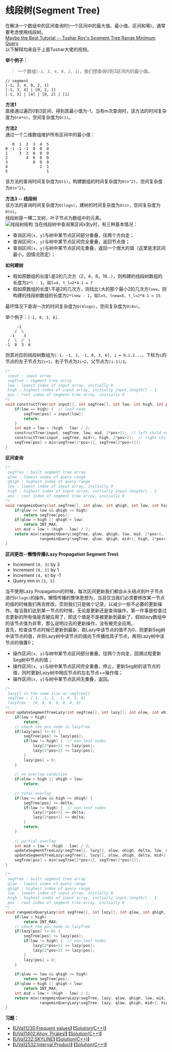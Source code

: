 # 线段树(Segment Tree)
在解决一个数组中的区间查询时(一个区间中的最大值、最小值、区间和等)，通常要考虑使用线段树。   
[Maybe the Best Tutorial -- Tushar Roy's Segment Tree Range Minimum Query](https://www.youtube.com/watch?v=ZBHKZF5w4YU)     
以下解释均来自于上面Tushar大佬的视频。    

**举个例子：**  
> 一个数组`[-1, 3, 4, 0, 2, 1]`，我们想查询0到3区间内的最小值。   
```
// segment 
[-1, 3, 4, 0, 2, 1]
[-1, 3, 4] | [0, 2, 1]
[-1, 3] | [4] | [0, 2] | [1]
```

**方法1**   
直接通过遍历0到3区间，得到其最小值为-1，当有m次查询时，该方法的时间复杂度为`O(m*n)`，空间复杂度为`O(1)`。

**方法2**   
通过一个二维数组维护所有区间中的最小值：
```
   0  1  2  3  4  5
0 -1 -1 -1  0  0  0
1     3  3  0  0  0
2        4  0  0  0
3           0  0  0
4              2  1
5                 1
```
该方法的查询时间复杂度为`O(1)`，构建数组的时间复杂度为`O(n^2)`，空间复杂度为`O(n^2)`。


**方法3 -- 线段树**   
该方法的查询时间复杂度为`O(logn)`，建树的时间复杂度为`O(n)`，空间复杂度为`O(n)`。   
线段树是一棵二叉树，叶子节点为数组中的元素。  
![线段树结构](https://raw.githubusercontent.com/Huixxi/Algorithm-with-Cplusplus/master/AlgorithmImages/segtree.png)
当在线段树中查询某区间x到y时，有三种基本情况：
* 查询区间`[x, y]`与树中某节点区间部分重叠，往两个方向走；
* 查询区间`[x, y]`与树中某节点区间完全重叠，返回节点值；
* 查询区间`[x, y]`与树中某节点区间无重叠，返回一个很大的值（这里是求区间最小，因情况而定）；

**如何建树**    
* 假如原数组的长度`l`是2的几次方（2，4，8，16...），则构建的线段树数组的长度为`2*l - 1`，如`l=4, t_l=2*4-1 = 7`
* 假如原数组的长度`l`不是2的几次方，则找比`l`大的那个最小2的几次方`lnew`，则构建的线段树数组的长度为`2*lnew - 1`，如`l=5, lnew=8, t_l=2*8-1 = 15`

最坏情况下查询一次的时间复杂度为`O(4logn)`，空间复杂度为`O(4n)`。   

举个例子：`[-1, 0, 3, 6]`.
``` 
     -1
    /  \
  -1    3
 /  \  /  \
-1  0  3  6
```
则其对应的线段树数组为`[-1, -1, 3, -1, 0, 3, 6], i = 0,1,2...`。下标为`i`的节点的左子节点为`2i+1`，右子节点为`2i+2`，父节点为`(i-1)/2`。
```c++
/*
 input : input array
 segTree : segment tree array
 low : lowest index of input array, initially 0
 high : highest index of input array, initially input.length() - 1
 pos : root index of segment tree array, initially 0
*/
void constructTree(int input[], int segTree[], int low, int high, int pos) {
    if(low == high) {  // leaf node
        segTree[pos] = input[low];
        return;
    }
    int mid = low + (high - low) / 2;
    constructTree(input, segTree, low, mid, 2*pos+1);  // left child node
    constructTree(input, segTree, mid+1, high, 2*pos+2);  // right child node
    segTree[pos] = min(segTree[2*pos+1], segTree[2*pos+2]);
}
```

**区间查询**    
```c++
/*
 segTree : built segment tree array
 qlow : lowest index of query range
 qhigh : highest index of query range
 low : lowest index of input array, initially 0
 high : highest index of input array, initially input.length() - 1
 pos : root index of segment tree array, initially 0
*/
void rangeminQuery(int segTree[], int qlow, int qhigh, int low, int high, int pos) {
    if(qlow <= low && qhigh >= high)
        return segTree[pos];
    if(qlow > high || qhigh < low)
        return INT_MAX;
    int mid = low + (high - low) / 2;
    return min(rangeminQuery(segTree, qlow, qhigh, low, mid, 2*pos+1, 
               rangeminQuery(segTree, qlow, qhigh, mid+1, high, 2*pos+2);
}
```

**区间更改--懒惰传播(Lazy Propagation Segment Tree)**
* Increment `[0, 3]` by 3
* Increment `[0, 2]` by 1
* Increment `[4, 6]` by -1
* Query min in `[3, 5]`

当不使用Lazy Propagation的时候，每次区间更新我们都会从头结点到叶子节点进行`O(logn)`的操作。懒惰传播的整体思想为，当且仅当我们必须要修改某一节点的值的时候我们再去修改，否则我们只是做个记录，以减少一些不必要的更新操作。每当我们达到某一节点的时候，无论是更新还是查询操作，第一件事是检查过去更新的所有值是否被应用了，即这个值是不是被更新到最新了，假如lazy数组中的该节点值为非零，那么说明过去的更新操作，没有被完全应用。    
首先，检查该节点时候已更新到最新，若Lazy中该节点的值不为0，则更新Seg树中该节点的值，并将Lazy树中该节点的值向下传播给其子节点，再将Lazy树中该节点的值置0；
* 操作区间`[x, y]`与树中某节点区间部分重叠，往两个方向走，回溯过程更新Seg树中节点的值；
* 操作区间`[x, y]`与树中某节点区间完全重叠，停止，更新Seg树的该节点的值，同时更新Lazy树中相应节点的左右节点+=操作值；
* 操作区间`[x, y]`与树中某节点区间无重叠，返回。

```c++
/*
 lazy[] is the same size as segTree[]
 segTree : [-1, -1, 3, -1, 0, 3, 6]
 lazyTree : [0, 0, 0, 0, 0, 0, 0]
*/
void updateSegmentTreeLazy(int segTree[], int lazy[], int olow, int ohigh, int delta, int low, int high, int pos) {
    if(low > high)
        return;
    // check the pos node in lazyTree
    if(lazy[pos] != 0) {
        segTree[pos] += lazy[pos];
        if(low != high) {  // non-leaf nodes
            lazy[2*pos+1] += lazy[pos];
            lazy[2*pos+2] += lazy[pos];
        }
        lazy[pos] = 0;
    }
    
    // no overlap condition
    if(olow > high || ohigh < low)
        return;
    
    // total overlap
    if(low >= olow && high <= ohigh) {
        segTree[pos] += delta;
        if(low != high) {  // non-leaf nodes
            lazy[2*pos+1] += delta;
            lazy[2*pos+2] += delta;
        }
        return;
    }
    
    // partial overlap
    int mid = low + (high - low) / 2;
    updateSegmentTreeLazy(segTree[], lazy[], olow, ohigh, delta, low, mid, 2*pos+1);
    updateSegmentTreeLazy(segTree[], lazy[], olow, ohigh, delta, mid+1, high, 2*pos+2);
    segTree[pos] = min(segTree[2*pos+1], segTree[2*pos+2]);
}
```

```c++
/*
 segTree : built segment tree array
 qlow : lowest index of query range
 qhigh : highest index of query range
 low : lowest index of input array, initially 0
 high : highest index of input array, initially input.length() - 1
 pos : root index of segment tree array, initially 0
*/
void rangeminQueryLazy(int segTree[], int lazy[], int qlow, int qhigh, int low, int high, int pos) {
    if(low > high)
        return INT_MAX;
    // check the pos node in lazyTree
    if(lazy[pos] != 0) {
        segTree[pos] += lazy[pos];
        if(low != high) {  // non-leaf nodes
            lazy[2*pos+1] += lazy[pos];
            lazy[2*pos+2] += lazy[pos];
        }
        lazy[pos] = 0;
    }
    
    if(qlow <= low && qhigh >= high)
        return segTree[pos];
    if(qlow > high || qhigh < low)
        return INT_MAX;
    int mid = low + (high - low) / 2;
    return min(rangeminQueryLazy(segTree, lazy, qlow, qhigh, low, mid, 2*pos+1, 
               rangeminQueryLazy(segTree, lazy, qlow, qhigh, mid+1, high, 2*pos+2);
}
```




**习题：**  
* **[**[UVa11235:Frequent values](https://vjudge.net/problem/UVA-11235)**]** **[**[Solution(C++)][1]**]**
* **[**[UVa11402:Ahoy, Pirates!](https://vjudge.net/problem/UVA-11402)**]** **[**[Solution(C++)][1]**]**
* **[**[UVa1232:SKYLINE](https://vjudge.net/problem/UVA-1232)**]** **[**[Solution(C++)][1]**]**
* **[**[UVa12532:Interval Product](https://vjudge.net/problem/UVA-12532)**]** **[**[Solution(C++)][1]**]**

[1]: https://github.com/Huixxi/Algorithm-with-Cplusplus/blob/master/Week01-%E5%9F%BA%E7%A1%80/UVa1585_Score.cpp
